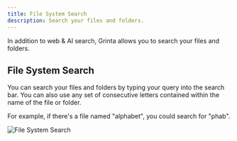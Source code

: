 ```yaml
---
title: File System Search
description: Search your files and folders.
---
```


In addition to web & AI search, Grinta allows you to search your files and folders.

## File System Search

You can search your files and folders by typing your query into the search bar.
You can also use any set of consecutive letters contained within the name of the file or folder.

For example, if there's a file named "alphabet", you could search for "phab".

![File System Search](/docs/fs-search.jpeg "File System Search")

